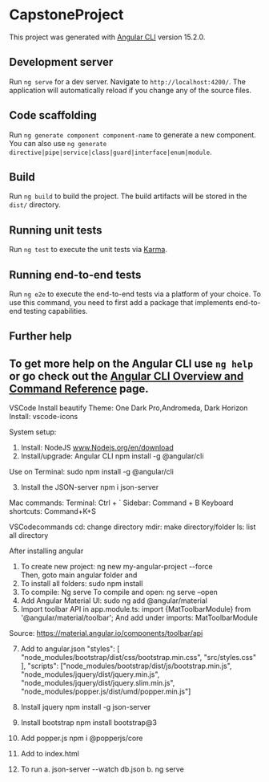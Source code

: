 # CapstoneProject

This project was generated with [Angular CLI](https://github.com/angular/angular-cli) version 15.2.0.

## Development server

Run `ng serve` for a dev server. Navigate to `http://localhost:4200/`. The application will automatically reload if you change any of the source files.

## Code scaffolding

Run `ng generate component component-name` to generate a new component. You can also use `ng generate directive|pipe|service|class|guard|interface|enum|module`.

## Build

Run `ng build` to build the project. The build artifacts will be stored in the `dist/` directory.

## Running unit tests

Run `ng test` to execute the unit tests via [Karma](https://karma-runner.github.io).

## Running end-to-end tests

Run `ng e2e` to execute the end-to-end tests via a platform of your choice. To use this command, you need to first add a package that implements end-to-end testing capabilities.

## Further help

To get more help on the Angular CLI use `ng help` or go check out the [Angular CLI Overview and Command Reference](https://angular.io/cli) page.
--------------------------------------------------------------------------------------------------------------------------------
VSCode 
Install beautify
Theme: One Dark Pro,Andromeda, Dark Horizon
Install: vscode-icons

System setup:
1.	Install: NodeJS
www.Nodejs.org/en/download
2.	Install/upgrade: Angular CLI
npm install -g @angular/cli

Use on Terminal: sudo npm install -g @angular/cli

3.	Install the JSON-server
npm i json-server

Mac commands:
Terminal: Ctrl + `
Sidebar: Command + B
Keyboard shortcuts: Command+K+S

VSCodecommands
cd: change directory
mdir: make directory/folder
ls: list all directory

After installing angular
1.	To create new project: ng new my-angular-project --force  
Then, goto main angular folder and
2.	To install all folders: sudo npm install   
3.	To compile: Ng serve
To compile and open: ng serve –open
4.	Add Angular Material UI: sudo ng add @angular/material
5.	Import toolbar API in app.module.ts: import {MatToolbarModule} from '@angular/material/toolbar'; 
And add under imports: MatToolbarModule

Source: https://material.angular.io/components/toolbar/api

7. Add to angular.json
"styles": [
              "node_modules/bootstrap/dist/css/bootstrap.min.css",
              "src/styles.css"
            ],
            "scripts": ["node_modules/bootstrap/dist/js/bootstrap.min.js",
          "node_modules/jquery/dist/jquery.min.js",
          "node_modules/jquery/dist/jquery.slim.min.js",
          "node_modules/popper.js/dist/umd/popper.min.js"]
  8. Install jquery
  npm install -g json-server
  
  9. Install bootstrap
  npm install bootstrap@3
  
  10. Add popper.js
  npm i @popperjs/core
  
  11. Add to index.html
  <link href="https://cdn.jsdelivr.net/npm/bootstrap@5.3.0-alpha1/dist/css/bootstrap.min.css" rel="stylesheet" integrity="sha384-GLhlTQ8iRABdZLl6O3oVMWSktQOp6b7In1Zl3/Jr59b6EGGoI1aFkw7cmDA6j6gD" crossorigin="anonymous">
  <!-- Google fonts-->
   <link rel="stylesheet" href="https://fonts.googleapis.com/css?family=Montserrat:700,800&amp;display=swap">
   <link rel="stylesheet" href="https://fonts.googleapis.com/css?family=Poppins:300,400&amp;display=swap">
   
   12. To run
   a. json-server --watch db.json
   b. ng serve
